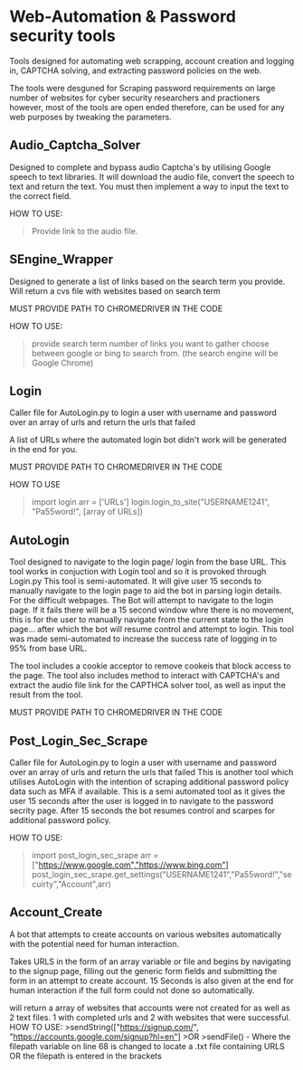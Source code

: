 # Web-Automation & Password security tools
Tools designed for automating web scrapping, account creation and logging in, CAPTCHA solving, and extracting password policies on the web.


The tools were desguned for Scraping password requirements on large number of websites for cyber security researchers and practioners however, most of the tools are open ended therefore, can be used for any web purposes by tweaking the parameters.

## Audio_Captcha_Solver
Designed to complete and bypass audio Captcha's by utilising Google speech to text libraries.
It will download the audio file, convert the speech to text and return the text.
You must then implement a way to input the text to the correct field.

HOW TO USE:
>Provide link to the audio file.

## SEngine_Wrapper
Designed to generate a list of links based on the search term you provide.
Will return a cvs file with websites based on search term

MUST PROVIDE PATH TO CHROMEDRIVER IN THE CODE

HOW TO USE:
>provide search term
>number of links you want to gather
>choose between google or bing to search from. (the search engine will be Google Chrome)


## Login
Caller file for AutoLogin.py to login a user with username and password over an array of urls and return the urls that failed

A list of URLs where the automated login bot didn't work will be generated in the end for you.

MUST PROVIDE PATH TO CHROMEDRIVER IN THE CODE

HOW TO USE
>import login
>arr = ['URLs']
>login.login_to_site("USERNAME1241", "Pa55word!", [array of URLs])


## AutoLogin
Tool designed to navigate to the login page/ login from the base URL. This tool works in conjuction with Login tool and so it is provoked through Login.py
This tool is semi-automated. It will give user 15 seconds to manually navigate to the login page to aid the bot in parsing login details. For the difficult webpages.
The Bot will attempt to navigate to the login page. If it fails there will be a 15 second window whre there is no movement, this is for the user to manually navigate from the current state to the login page... after which the bot will resume control and attempt to login.
This tool was made semi-automated to increase the success rate of logging in to 95% from base URL.

The tool includes a cookie acceptor to remove cookeis that block access to the page.
The tool also includes method to interact with CAPTCHA's and extract the audio file link for the CAPTHCA solver tool, as well as input the result from the tool.

MUST PROVIDE PATH TO CHROMEDRIVER IN THE CODE


## Post_Login_Sec_Scrape
Caller file for AutoLogin.py to login a user with username and password over an array of urls and return the urls that failed
This is another tool which utilises AutoLogin with the intention of scraping additional password policy data such as MFA if available.
This is a semi automated tool as it gives the user 15 seconds after the user is logged in to navigate to the password secrity page. After 15 seconds the bot resumes control and scarpes for additional password policy. 

HOW TO USE:
>import post_login_sec_srape
>arr = ["https://www.google.com","https://www.bing.com"]
>post_login_sec_srape.get_settings("USERNAME1241","Pa55word!","secuirty","Account",arr)


## Account_Create
A bot that attempts to create accounts on various websites automatically with the potential need for human interaction.

Takes URLS in the form of an array variable or file and begins by navigating to the signup page, filling out the generic form fields
and submitting the form in an attempt to create account. 15 Seconds is also given at the end for human interaction if the full form could not 
done so automatically. 

will return a array of websites that accounts were not created for as well as 2 text files. 1 with completed urls
and 2 with websites that were successful.
    HOW TO USE:
    >sendString(["https://signup.com/", "https://accounts.google.com/signup?hl=en"]
    >OR
    >sendFile() - Where the filepath variable on line 68 is changed to locate a .txt file containing URLS OR the filepath is entered in the brackets
